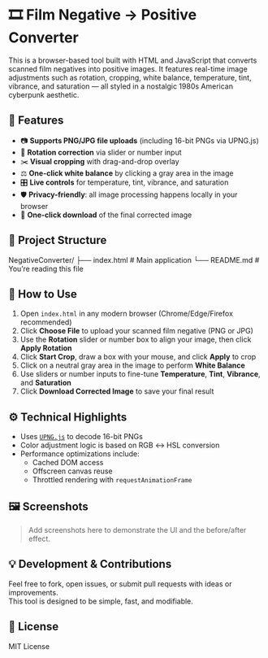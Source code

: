 # 🎞️ Film Negative → Positive Converter

This is a browser-based tool built with HTML and JavaScript that converts scanned film negatives into positive images. It features real-time image adjustments such as rotation, cropping, white balance, temperature, tint, vibrance, and saturation — all styled in a nostalgic 1980s American cyberpunk aesthetic.

## 🌟 Features

- 📷 **Supports PNG/JPG file uploads** (including 16-bit PNGs via UPNG.js)
- 🔄 **Rotation correction** via slider or number input
- ✂️ **Visual cropping** with drag-and-drop overlay
- ⚖️ **One-click white balance** by clicking a gray area in the image
- 🎛️ **Live controls** for temperature, tint, vibrance, and saturation
- 🛡️ **Privacy-friendly**: all image processing happens locally in your browser
- 💾 **One-click download** of the final corrected image

## 📁 Project Structure
NegativeConverter/
├── index.html          # Main application
└── README.md           # You’re reading this file

## 🚀 How to Use

1. Open `index.html` in any modern browser (Chrome/Edge/Firefox recommended)
2. Click **Choose File** to upload your scanned film negative (PNG or JPG)
3. Use the **Rotation** slider or number box to align your image, then click **Apply Rotation**
4. Click **Start Crop**, draw a box with your mouse, and click **Apply** to crop
5. Click on a neutral gray area in the image to perform **White Balance**
6. Use sliders or number inputs to fine-tune **Temperature**, **Tint**, **Vibrance**, and **Saturation**
7. Click **Download Corrected Image** to save your final result

## ⚙️ Technical Highlights

- Uses [`UPNG.js`](https://github.com/photopea/UPNG.js) to decode 16-bit PNGs
- Color adjustment logic is based on RGB ↔ HSL conversion
- Performance optimizations include:
  - Cached DOM access
  - Offscreen canvas reuse
  - Throttled rendering with `requestAnimationFrame`

## 🖼️ Screenshots

> Add screenshots here to demonstrate the UI and the before/after effect.

## 💡 Development & Contributions

Feel free to fork, open issues, or submit pull requests with ideas or improvements.  
This tool is designed to be simple, fast, and modifiable.

## 📄 License

MIT License
